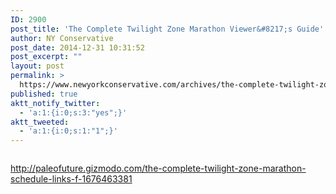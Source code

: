 ```yaml
---
ID: 2900
post_title: 'The Complete Twilight Zone Marathon Viewer&#8217;s Guide'
author: NY Conservative
post_date: 2014-12-31 10:31:52
post_excerpt: ""
layout: post
permalink: >
  https://www.newyorkconservative.com/archives/the-complete-twilight-zone-marathon-viewers-guide/
published: true
aktt_notify_twitter:
  - 'a:1:{i:0;s:3:"yes";}'
aktt_tweeted:
  - 'a:1:{i:0;s:1:"1";}'
---
```

<p><img src="http://www.newyorkconservative.com/wp-content/uploads/2014/12/123114_1531_TheComplete1.jpg" alt="" />
	</p><p><a href="http://paleofuture.gizmodo.com/the-complete-twilight-zone-marathon-schedule-links-f-1676463381">http://paleofuture.gizmodo.com/the-complete-twilight-zone-marathon-schedule-links-f-1676463381</a>
	</p>